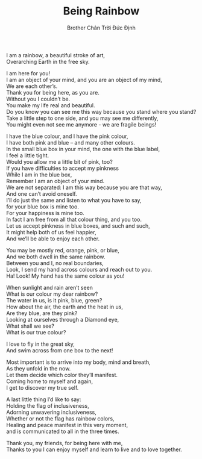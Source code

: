 ﻿---
title: Being Rainbow
author: Brother Chân Trời Đức Định 
---

<div class="verse"><p>I am a rainbow, a beautiful stroke of art,<br/>
Overarching Earth in the free sky.</p>

<p>I am here for you!<br/>
I am an object of your mind, and you are an object of my mind,<br/>
We are each other’s.<br/>
Thank you for being here, as you are.<br/>
Without you I couldn’t be.<br/>
You make my life real and beautiful.<br/>
Do you know you can see me this way because you stand where you stand?<br/>
Take a little step to one side, and you may see me differently,<br/>
You might even not see me anymore - we are fragile beings!</p>

<p>I have the blue colour, and I have the pink colour,<br/>
I have both pink and blue – and many other colours.<br/>
In the small blue box in your mind, the one with the blue label,<br/>
I feel a little tight.<br/>
Would you allow me a little bit of pink, too?<br/>
If you have difficulties to accept my pinkness<br/>
While I am in the blue box,<br/>
Remember I am an object of your mind.<br/>
We are not separated: I am this way because you are that way,<br/>
And one can’t avoid oneself.<br/>
I’ll do just the same and listen to what you have to say,<br/>
for your blue box is mine too.<br/>
For your happiness is mine too.<br/>
In fact I am free from all that colour thing, and you too.<br/>
Let us accept pinkness in blue boxes, and such and such,<br/>
It might help both of us feel happier,<br/>
And we’ll be able to enjoy each other.</p>

<p>You may be mostly red, orange, pink, or blue,<br/>
And we both dwell in the same rainbow.<br/>
Between you and I, no real boundaries,<br/>
Look, I send my hand across colours and reach out to you.<br/>
Ha! Look! My hand has the same colour as you!</p>

<p>When sunlight and rain aren’t seen<br/>
What is our colour my dear rainbow?<br/>
The water in us, is it pink, blue, green?<br/>
How about the air, the earth and the heat in us,<br/>
Are they blue, are they pink?<br/>
Looking at ourselves through a Diamond eye,<br/>
What shall we see?<br/>
What is our true colour?</p>

<p>I love to fly in the great sky,<br/>
And swim across from one box to the next!</p>

<p>Most important is to arrive into my body, mind and breath,<br/>
As they unfold in the now.<br/>
Let them decide which color they’ll manifest.<br/>
Coming home to myself and again,<br/>
I get to discover my true self.</p>

<p>A last little thing I’d like to say:<br/>
Holding the flag of inclusiveness,<br/>
Adorning unwavering inclusiveness,<br/>
Whether or not the flag has rainbow colors,<br/>
Healing and peace manifest in this very moment,<br/>
and is communicated to all in the three times.</p>

<p>Thank you, my friends, for being here with me,<br/>
Thanks to you I can enjoy myself and learn to live and to love together.</p></div>

